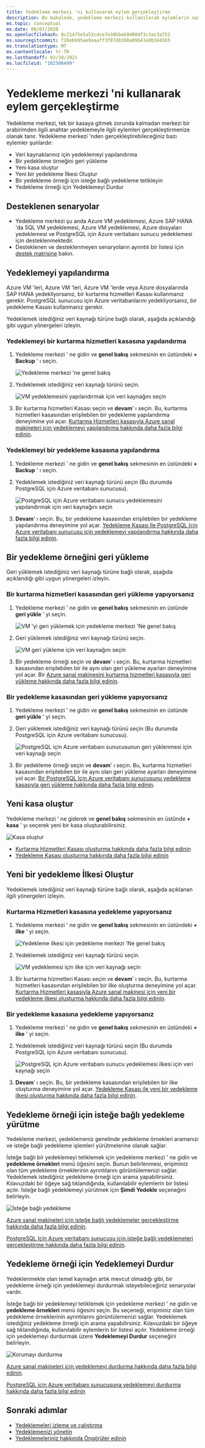 ```yaml
---
title: Yedekleme merkezi 'ni kullanarak eylem gerçekleştirme
description: Bu makalede, yedekleme merkezi kullanılarak eylemlerin nasıl gerçekleştirileceği açıklanır.
ms.topic: conceptual
ms.date: 09/07/2020
ms.openlocfilehash: 8c21475e5a52cdce7e38bbeb9d00df3c3ac3a752
ms.sourcegitcommit: f28ebb95ae9aaaff3f87d8388a09b41e0b3445b5
ms.translationtype: MT
ms.contentlocale: tr-TR
ms.lasthandoff: 03/30/2021
ms.locfileid: "102506499"
---
```

# <a name="perform-actions-using-backup-center"></a>Yedekleme merkezi 'ni kullanarak eylem gerçekleştirme

Yedekleme merkezi, tek bir kasaya gitmek zorunda kalmadan merkezi bir arabirimden ilgili anahtar yedeklemeyle ilgili eylemleri gerçekleştirmenize olanak tanır. Yedekleme merkezi 'nden gerçekleştirebileceğiniz bazı eylemler şunlardır:

* Veri kaynaklarınız için yedeklemeyi yapılandırma
* Bir yedekleme örneğini geri yükleme
* Yeni kasa oluştur
* Yeni bir yedekleme İlkesi Oluştur
* Bir yedekleme örneği için isteğe bağlı yedekleme tetikleyin
* Yedekleme örneği için Yedeklemeyi Durdur

## <a name="supported-scenarios"></a>Desteklenen senaryolar

* Yedekleme merkezi şu anda Azure VM yedeklemesi, Azure SAP HANA 'da SQL VM yedeklemesi, Azure VM yedeklemesi, Azure dosyaları yedeklemesi ve PostgreSQL için Azure veritabanı sunucu yedeklemesi için desteklenmektedir.
* Desteklenen ve desteklenmeyen senaryoların ayrıntılı bir listesi için [destek matrisine](backup-center-support-matrix.md) bakın.

## <a name="configure-backup"></a>Yedeklemeyi yapılandırma

Azure VM 'leri, Azure VM 'leri, Azure VM 'lerde veya Azure dosyalarında SAP HANA yedekliyorsanız, bir kurtarma hizmetleri Kasası kullanmanız gerekir. PostgreSQL sunucusu için Azure veritabanlarını yedekliyorsanız, bir yedekleme Kasası kullanmanız gerekir. 

Yedeklemek istediğiniz veri kaynağı türüne bağlı olarak, aşağıda açıklandığı gibi uygun yönergeleri izleyin.

### <a name="configure-backup-to-a-recovery-services-vault"></a>Yedeklemeyi bir kurtarma hizmetleri kasasına yapılandırma

1. Yedekleme merkezi ' ne gidin ve **genel bakış** sekmesinin en üstündeki **+ Backup** ' ı seçin.

    ![Yedekleme merkezi 'ne genel bakış](./media/backup-center-actions/backup-center-overview-configure-backup.png)

2. Yedeklemek istediğiniz veri kaynağı türünü seçin.

    ![VM yedeklemesini yapılandırmak için veri kaynağını seçin](./media/backup-center-actions/backup-select-datasource-vm.png)

3. Bir kurtarma hizmetleri Kasası seçin ve **devam**' ı seçin. Bu, kurtarma hizmetleri kasasından erişilebilen bir yedekleme yapılandırma deneyimine yol açar. [Kurtarma Hizmetleri kasasıyla Azure sanal makineleri için yedeklemeyi yapılandırma hakkında daha fazla bilgi edinin](tutorial-backup-vm-at-scale.md).

### <a name="configure-backup-to-a-backup-vault"></a>Yedeklemeyi bir yedekleme kasasına yapılandırma

1. Yedekleme merkezi ' ne gidin ve **genel bakış** sekmesinin en üstündeki **+ Backup** ' ı seçin.
2. Yedeklemek istediğiniz veri kaynağı türünü seçin (Bu durumda PostgreSQL için Azure veritabanı sunucusu).

    ![PostgreSQL için Azure veritabanı sunucu yedeklemesini yapılandırmak için veri kaynağını seçin](./media/backup-center-actions/backup-select-datasource-type-postgresql.png)

3. **Devam**' ı seçin. Bu, bir yedekleme kasasından erişilebilen bir yedekleme yapılandırma deneyimine yol açar. [Yedekleme Kasası Ile PostgreSQL Için Azure veritabanı sunucusu için yedeklemeyi yapılandırma hakkında daha fazla bilgi edinin](backup-azure-database-postgresql.md#configure-backup-on-azure-postgresql-databases).

## <a name="restore-a-backup-instance"></a>Bir yedekleme örneğini geri yükleme

Geri yüklemek istediğiniz veri kaynağı türüne bağlı olarak, aşağıda açıklandığı gibi uygun yönergeleri izleyin.

### <a name="if-youre-restoring-from-a-recovery-services-vault"></a>Bir kurtarma hizmetleri kasasından geri yükleme yapıyorsanız

1. Yedekleme merkezi ' ne gidin ve **genel bakış** sekmesinin en üstünde **geri yükle** ' yi seçin.

    ![VM 'yi geri yüklemek için yedekleme merkezi 'Ne genel bakış](./media/backup-center-actions/backup-center-overview-restore.png)

2. Geri yüklemek istediğiniz veri kaynağı türünü seçin.

    ![VM geri yükleme için veri kaynağını seçin](./media/backup-center-actions/restore-select-datasource-vm.png)

3. Bir yedekleme örneği seçin ve **devam**' ı seçin. Bu, kurtarma hizmetleri kasasından erişilebilen bir ile aynı olan geri yükleme ayarları deneyimine yol açar. Bir [Azure sanal makinesini kurtarma hizmetleri kasasıyla geri yükleme hakkında daha fazla bilgi edinin](backup-azure-arm-restore-vms.md#before-you-start).

### <a name="if-youre-restoring-from-a-backup-vault"></a>Bir yedekleme kasasından geri yükleme yapıyorsanız

1. Yedekleme merkezi ' ne gidin ve **genel bakış** sekmesinin en üstünde **geri yükle** ' yi seçin.
2. Geri yüklemek istediğiniz veri kaynağı türünü seçin (Bu durumda PostgreSQL için Azure veritabanı sunucusu).

    ![PostgreSQL için Azure veritabanı sunucusunun geri yüklenmesi için veri kaynağı seçin](./media/backup-center-actions/restore-select-datasource-postgresql.png)

3. Bir yedekleme örneği seçin ve **devam**' ı seçin. Bu, kurtarma hizmetleri kasasından erişilebilen bir ile aynı olan geri yükleme ayarları deneyimine yol açar. [Bir PostgreSQL Için Azure veritabanı sunucusunu yedekleme kasasıyla geri yükleme hakkında daha fazla bilgi edinin](backup-azure-database-postgresql.md#restore).

## <a name="create-a-new-vault"></a>Yeni kasa oluştur

Yedekleme merkezi ' ne giderek ve **genel bakış** sekmesinin en üstünde **+ kasa** ' yı seçerek yeni bir kasa oluşturabilirsiniz.

![Kasa oluştur](./media/backup-center-actions/backup-center-create-vault.png)

* [Kurtarma Hizmetleri Kasası oluşturma hakkında daha fazla bilgi edinin](backup-create-rs-vault.md)
* [Yedekleme Kasası oluşturma hakkında daha fazla bilgi edinin](backup-vault-overview.md)

## <a name="create-a-new-backup-policy"></a>Yeni bir yedekleme İlkesi Oluştur

Yedeklemek istediğiniz veri kaynağı türüne bağlı olarak, aşağıda açıklanan ilgili yönergeleri izleyin.

### <a name="if-youre-backing-up-to-a-recovery-services-vault"></a>Kurtarma Hizmetleri kasasına yedekleme yapıyorsanız

1. Yedekleme merkezi ' ne gidin ve **genel bakış** sekmesinin en üstündeki **+ ilke** ' yi seçin.

    ![Yedekleme ilkesi için yedekleme merkezi 'Ne genel bakış](./media/backup-center-actions/backup-center-overview-policy.png)

2. Yedeklemek istediğiniz veri kaynağı türünü seçin.

    ![VM yedeklemesi için ilke için veri kaynağı seçin](./media/backup-center-actions/policy-select-datasource-vm.png)

3. Bir kurtarma hizmetleri Kasası seçin ve **devam**' ı seçin. Bu, kurtarma hizmetleri kasasından erişilebilen bir ilke oluşturma deneyimine yol açar. [Kurtarma Hizmetleri kasasıyla Azure sanal makinesi için yeni bir yedekleme ilkesi oluşturma hakkında daha fazla bilgi edinin](backup-azure-arm-vms-prepare.md#create-a-custom-policy).

### <a name="if-youre-backing-up-to-a-backup-vault"></a>Bir yedekleme kasasına yedekleme yapıyorsanız

1. Yedekleme merkezi ' ne gidin ve **genel bakış** sekmesinin en üstündeki **+ ilke** ' yi seçin.
2. Yedeklemek istediğiniz veri kaynağı türünü seçin (Bu durumda PostgreSQL için Azure veritabanı sunucusu).

    ![PostgreSQL için Azure veritabanı sunucu yedeklemesi ilkesi için veri kaynağı seçin](./media/backup-center-actions/policy-select-datasource-postgresql.png)

3. **Devam**' ı seçin. Bu, bir yedekleme kasasından erişilebilen bir ilke oluşturma deneyimine yol açar. [Yedekleme Kasası ile yeni bir yedekleme ilkesi oluşturma hakkında daha fazla bilgi edinin](backup-azure-database-postgresql.md#create-backup-policy).

## <a name="execute-an-on-demand-backup-for-a-backup-instance"></a>Yedekleme örneği için isteğe bağlı yedekleme yürütme

Yedekleme merkezi, yedeklemeniz genelinde yedekleme örnekleri aramanızı ve isteğe bağlı yedekleme işlemleri yürütmelerine olanak sağlar.

İsteğe bağlı bir yedeklemeyi tetiklemek için yedekleme merkezi ' ne gidin ve **yedekleme örnekleri** menü öğesini seçin. Bunun belirlenmesi, erişiminiz olan tüm yedekleme örneklerinin ayrıntılarını görüntülemenizi sağlar. Yedeklemek istediğiniz yedekleme örneği için arama yapabilirsiniz. Kılavuzdaki bir öğeye sağ tıklandığında, kullanılabilir eylemlerin bir listesi açılır. İsteğe bağlı yedeklemeyi yürütmek için **Şimdi Yedekle** seçeneğini belirleyin.

![İsteğe bağlı yedekleme](./media/backup-center-actions/backup-center-on-demand-backup.png)

[Azure sanal makineleri için isteğe bağlı yedeklemeler gerçekleştirme hakkında daha fazla bilgi edinin](backup-azure-manage-vms.md#run-an-on-demand-backup).

[PostgreSQL Için Azure veritabanı sunucusu için isteğe bağlı yedeklemeleri gerçekleştirme hakkında daha fazla bilgi edinin](backup-azure-database-postgresql.md#on-demand-backup).

## <a name="stop-backup-for-a-backup-instance"></a>Yedekleme örneği için Yedeklemeyi Durdur

Yedeklenmekte olan temel kaynağın artık mevcut olmadığı gibi, bir yedekleme örneği için yedeklemeyi durdurmak isteyebileceğiniz senaryolar vardır.

İsteğe bağlı bir yedeklemeyi tetiklemek için yedekleme merkezi ' ne gidin ve **yedekleme örnekleri** menü öğesini seçin. Bu seçeneği, erişiminiz olan tüm yedekleme örneklerinin ayrıntılarını görüntülemenizi sağlar. Yedeklemek istediğiniz yedekleme örneği için arama yapabilirsiniz. Kılavuzdaki bir öğeye sağ tıklandığında, kullanılabilir eylemlerin bir listesi açılır. Yedekleme örneği için yedeklemeyi durdurmak üzere **Yedeklemeyi Durdur** seçeneğini belirleyin.

![Korumayı durdurma](./media/backup-center-actions/backup-center-stop-protection.png)

[Azure sanal makineleri için yedeklemeyi durdurma hakkında daha fazla bilgi edinin](backup-azure-manage-vms.md#stop-protecting-a-vm).

[PostgreSQL için Azure veritabanı sunucusuna yedeklemeyi durdurma hakkında daha fazla bilgi edinin](backup-azure-database-postgresql.md#stop-protection)

## <a name="next-steps"></a>Sonraki adımlar

* [Yedeklemeleri izleme ve çalıştırma](backup-center-monitor-operate.md)
* [Yedeklemenizi yönetin](backup-center-govern-environment.md)
* [Yedeklemeleriniz hakkında Öngörüler edinin](backup-center-obtain-insights.md)
